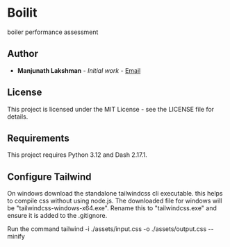 # Boilit

boiler performance assessment

## Author

- **Manjunath Lakshman** - *Initial work* - [Email](mailto:manjunath.lakshman@bilfinger.com)

## License

This project is licensed under the MIT License - see the LICENSE file for details.

## Requirements

This project requires Python 3.12 and Dash 2.17.1.


## Configure Tailwind 
On windows download the standalone tailwindcss cli executable. this helps to compile css without using node.js. The downloaded file for windows will be "tailwindcss-windows-x64.exe". Rename this to "tailwindcss.exe" and ensure it is added to the .gitignore.

Run the command 
tailwind -i ./assets/input.css -o ./assets/output.css --minify
